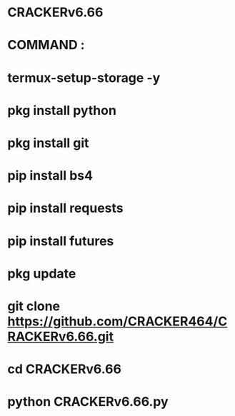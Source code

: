 
# CRACKERv6.66

# COMMAND :
# termux-setup-storage -y
# pkg install python 
# pkg install git 
# pip install bs4 
# pip install requests 
# pip install futures
# pkg update 
# git clone https://github.com/CRACKER464/CRACKERv6.66.git
# cd CRACKERv6.66
# python CRACKERv6.66.py


